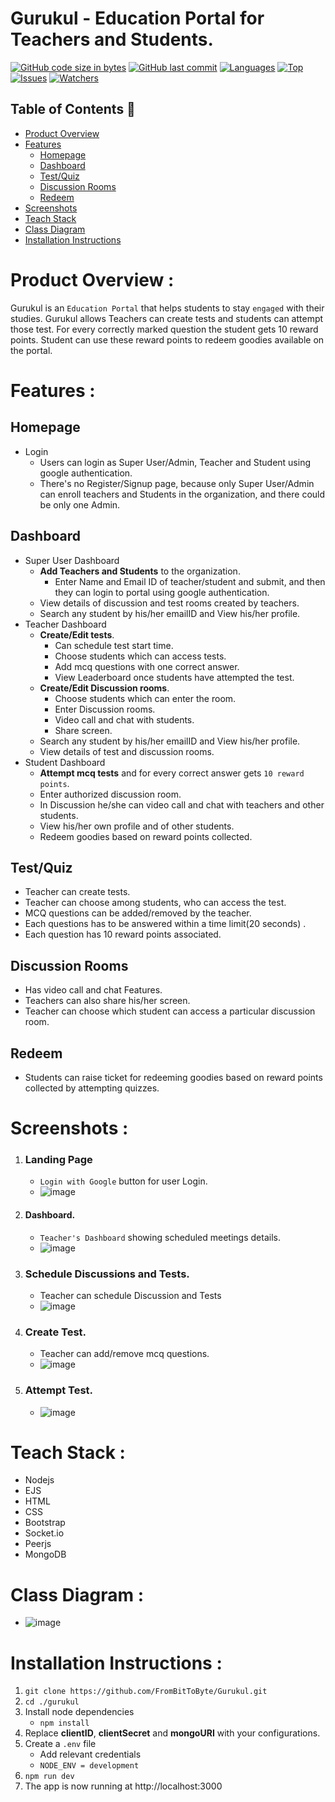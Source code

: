 # Gurukul - Education Portal for Teachers and Students.

[![GitHub code size in bytes](https://img.shields.io/github/languages/code-size/FromBitToByte/Gurukul?logo=github&style=for-the-badge)](https://github.com/Apurva-tech/) 
[![GitHub last commit](https://img.shields.io/github/last-commit/FromBitToByte/Gurukul?style=for-the-badge&logo=git)](https://github.com/Apurva-tech/) 
[![Languages](https://img.shields.io/github/languages/count/FromBitToByte/Gurukul?style=for-the-badge)](https://github.com/FromBitToByte/Gurukul)
[![Top](https://img.shields.io/github/languages/top/FromBitToByte/Gurukul?style=for-the-badge&label=Top%20Languages)](https://github.com/FromBitToByte/Gurukul)
[![Issues](https://img.shields.io/github/issues/FromBitToByte/Gurukul?style=for-the-badge&label=Issues)](https://github.com/FromBitToByte/Gurukul)
[![Watchers]( https://img.shields.io/github/watchers/FromBitToByte/Gurukul?label=Watch&style=for-the-badge)](https://github.com/FromBitToByte/Gurukul/)

## Table of Contents 📕
- [Product Overview](#Product-Overview-)
- [Features](#features-)
  	- [Homepage](#homepage)
  	- [Dashboard](#dashboard)
  	- [Test/Quiz](#Test/Quiz)
  	- [Discussion Rooms](#Discussion-Rooms)
  	- [Redeem](#Redeem)
- [Screenshots](#Screenshots-)
- [Teach Stack](#Teach-Stack-)
- [Class Diagram](#Class-Diagram-)
- [Installation Instructions](#Installation-Instructions-)

# Product Overview :
 Gurukul is an `Education Portal` that helps students to stay `engaged` with their studies. Gurukul allows Teachers can create tests and students can attempt those test. For every correctly marked question the student gets 10 reward points. Student can use these reward points to redeem goodies available on the portal. 
# Features :

## Homepage
* Login 
	* Users can login as Super User/Admin, Teacher and Student using google authentication.
	* There's no Register/Signup page, because only Super User/Admin can enroll teachers and Students in the organization, and there could be only one Admin.
	
## Dashboard
* Super User Dashboard
	* **Add Teachers and Students** to the organization.
		* Enter Name and Email ID of teacher/student and submit, and then they can login to portal using google authentication.
	* View details of discussion and test rooms created by teachers.
	* Search any student by his/her emailID and View his/her profile.
* Teacher Dashboard
	* **Create/Edit tests**.
		* Can schedule test start time.
		* Choose students which can access tests.
		* Add mcq questions with one correct answer.
		* View Leaderboard once students have attempted the test.
	* **Create/Edit Discussion rooms**.
		* Choose students which can enter the room.
		* Enter Discussion rooms.
		* Video call and chat with students.
		* Share screen.
	* Search any student by his/her emailID and View his/her profile.
	* View details of test and discussion rooms.
* Student Dashboard
	* **Attempt mcq tests** and for every correct answer gets `10 reward points`.
	* Enter authorized discussion room.
	* In Discussion he/she can video call and chat with teachers and other students.
	* View his/her own profile and of other students.
	* Redeem goodies based on reward points collected.

## Test/Quiz
* Teacher can create tests.
* Teacher can choose among students, who can access the test.
* MCQ questions can be added/removed by the teacher.
* Each questions has to be answered within a time limit(20 seconds) .
* Each question has 10 reward points associated.
	
## Discussion Rooms
* Has video call and chat Features.
* Teachers can also share his/her screen.
* Teacher can choose which student can access a particular discussion room.

## Redeem
* Students can raise ticket for redeeming goodies based on reward points collected by attempting quizzes.
	


# Screenshots :

1. ### Landing Page  
   - `Login with Google` button for user Login. 
   - ![image](https://github.com/FromBitToByte/Gurukul/blob/main/assets/demo/landingPage.png)
2. #### Dashboard.
   -  `Teacher's Dashboard` showing scheduled meetings details. 
   - ![image](https://github.com/FromBitToByte/Gurukul/blob/main/assets/demo/teacherDashboard.png)
3. ### Schedule Discussions and Tests.
   - Teacher can schedule Discussion and Tests
    - ![image](https://github.com/FromBitToByte/Gurukul/blob/main/assets/demo/scheduleTests.png)
4. ### Create Test.
   - Teacher can add/remove mcq questions.
   - ![image](https://github.com/FromBitToByte/Gurukul/blob/main/assets/demo/createTest.png)
5. ### Attempt Test.
   - ![image](https://github.com/FromBitToByte/Gurukul/blob/main/assets/demo/giveTest.png)


# Teach Stack :
   - Nodejs
   - EJS
   - HTML
   - CSS
   - Bootstrap
   - Socket.io
   - Peerjs
   - MongoDB
   
# Class Diagram :
   - ![image](https://github.com/FromBitToByte/Gurukul/blob/main/assets/demo/classDiagram.png)

# Installation Instructions :
1. `git clone https://github.com/FromBitToByte/Gurukul.git` 
2. `cd ./gurukul`
3. Install node dependencies 
   - `npm install`
4. Replace **clientID**, **clientSecret** and **mongoURI** with your configurations.
5. Create a `.env` file 
   - Add relevant credentials
   - `NODE_ENV = development` 
5. `npm run dev`
6. The app is now running at http://localhost:3000 

